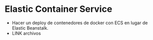 # Elastic Container Service

- Hacer un deploy de contenedores de docker con ECS en lugar de Elastic Beanstalk.
- LINK archivos